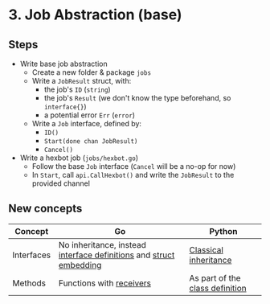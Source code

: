 # 3. Job Abstraction (base)

## Steps

* Write base job abstraction
  * Create a new folder & package `jobs`
  * Write a `JobResult` struct, with:
    * the job's `ID` (`string`)
    * the job's `Result` (we don't know the type beforehand, so `interface{}`)
    * a potential error `Err` (`error`)
  * Write a `Job` interface, defined by:
    * `ID()`
    * `Start(done chan JobResult)`
    * `Cancel()`
* Write a hexbot job (`jobs/hexbot.go`)
  * Follow the base `Job` interface (`Cancel` will be a no-op for now)
  * In `Start`, call `api.CallHexbot()` and write the `JobResult` to the provided channel

## New concepts

| Concept | Go | Python |
|---|---|---|
| Interfaces | No inheritance, instead [interface definitions](https://tour.golang.org/methods/10) and [struct embedding](https://golang.org/doc/effective_go.html#embedding) | [Classical inheritance](https://www.w3schools.com/python/python_inheritance.asp) |
| Methods | Functions with [receivers](https://tour.golang.org/methods/1) | As part of the [class definition](https://docs.python.org/3/tutorial/classes.html#class-objects) |
